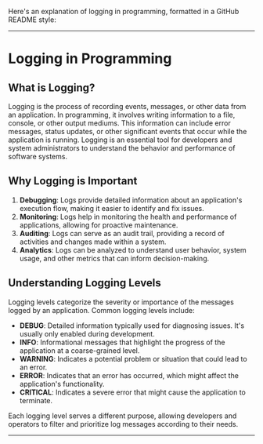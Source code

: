 Here's an explanation of logging in programming, formatted in a GitHub README style:

---

# Logging in Programming

## What is Logging?

Logging is the process of recording events, messages, or other data from an application. In programming, it involves writing information to a file, console, or other output mediums. This information can include error messages, status updates, or other significant events that occur while the application is running. Logging is an essential tool for developers and system administrators to understand the behavior and performance of software systems.

## Why Logging is Important

1. **Debugging**: Logs provide detailed information about an application's execution flow, making it easier to identify and fix issues.
2. **Monitoring**: Logs help in monitoring the health and performance of applications, allowing for proactive maintenance.
3. **Auditing**: Logs can serve as an audit trail, providing a record of activities and changes made within a system.
4. **Analytics**: Logs can be analyzed to understand user behavior, system usage, and other metrics that can inform decision-making.

## Understanding Logging Levels

Logging levels categorize the severity or importance of the messages logged by an application. Common logging levels include:

- **DEBUG**: Detailed information typically used for diagnosing issues. It's usually only enabled during development.
- **INFO**: Informational messages that highlight the progress of the application at a coarse-grained level.
- **WARNING**: Indicates a potential problem or situation that could lead to an error.
- **ERROR**: Indicates that an error has occurred, which might affect the application's functionality.
- **CRITICAL**: Indicates a severe error that might cause the application to terminate.

Each logging level serves a different purpose, allowing developers and operators to filter and prioritize log messages according to their needs.

---

